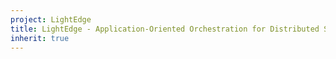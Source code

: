 ```yaml
---
project: LightEdge 
title: LightEdge - Application-Oriented Orchestration for Distributed Systems
inherit: true
---
```


